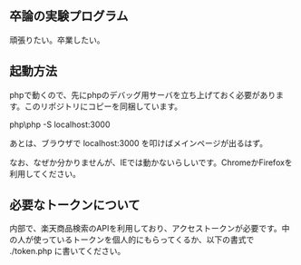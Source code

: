 ﻿## 卒論の実験プログラム

頑張りたい。卒業したい。  

## 起動方法
phpで動くので、先にphpのデバッグ用サーバを立ち上げておく必要があります。このリポジトリにコピーを同梱しています。

php\php -S localhost:3000

あとは、ブラウザで localhost:3000 を叩けばメインページが出るはず。

なお、なぜか分かりませんが、IEでは動かないらしいです。ChromeかFirefoxを利用してください。

## 必要なトークンについて

内部で、楽天商品検索のAPIを利用しており、アクセストークンが必要です。中の人が使っているトークンを個人的にもらってくるか、以下の書式で ./token.php に書いてください。

<?php

$RAKUTEN_APPLICATION_ID="払い出したApplication ID";

$RAKUTEN_AFFILIATE_ID="払い出したAffiliate ID";

?>

